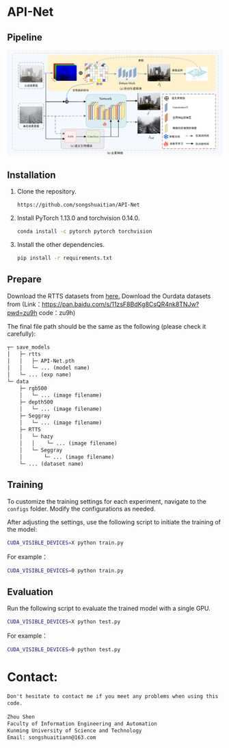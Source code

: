# API-Net
## Pipeline

![framework](/figs/1.jpg)


## Installation
1. Clone the repository.
    ```bash
    https://github.com/songshuaitian/API-Net
    ```

2. Install PyTorch 1.13.0 and torchvision 0.14.0.
    ```bash
    conda install -c pytorch pytorch torchvision
    ```

3. Install the other dependencies.
    ```bash
    pip install -r requirements.txt
    ```

## Prepare
Download the RTTS datasets from [here.](https://sites.google.com/view/reside-dehaze-datasets/reside-%CE%B2)
Download the Ourdata datasets from (Link：https://pan.baidu.com/s/11zsF8BdKg8CsQR4nk8TNJw?pwd=zu9h
code：zu9h)

The final file path should be the same as the following (please check it carefully):

```
┬─ save_models
│   ├─ rtts
│   │   ├─ API-Net.pth
│   │   └─ ... (model name)
│   └─ ... (exp name)
└─ data
    ├─ rgb500
    │   └─ ... (image filename)
    ├─ depth500
    │   └─ ... (image filename)
    ├─ Seggray
    │   └─ ... (image filename)
    ├─ RTTS
    │   └─ hazy
    │   │    └─ ... (image filename)
    │   └─ Seggray
    │       └─ ... (image filename)
    └─ ... (dataset name)
```

## Training

To customize the training settings for each experiment, navigate to the `configs` folder. Modify the configurations as needed.

After adjusting the settings, use the following script to initiate the training of the model:

```sh
CUDA_VISIBLE_DEVICES=X python train.py
```

For example：

```sh
CUDA_VISIBLE_DEVICES=0 python train.py
```

## Evaluation

Run the following script to evaluate the trained model with a single GPU.


```sh
CUDA_VISIBLE_DEVICES=X python test.py
```

For example：

```sh
CUDA_VISIBLE_DEVICES=0 python test.py
```


# Contact:
    Don't hesitate to contact me if you meet any problems when using this code.

    Zhou Shen
    Faculty of Information Engineering and Automation
    Kunming University of Science and Technology                                                           
    Email: songshuaitiann@163.com
